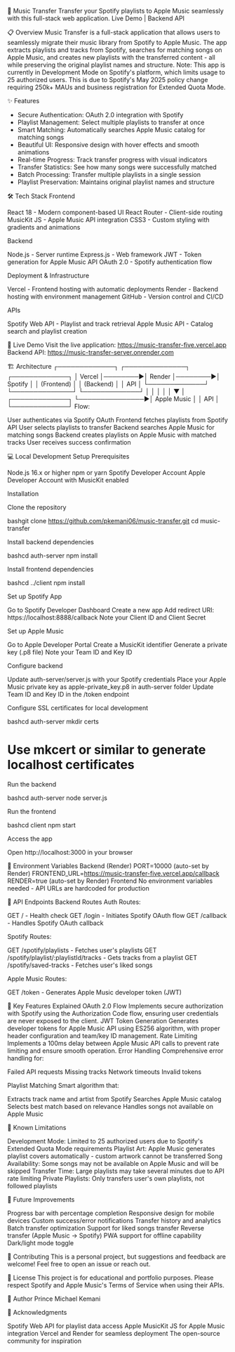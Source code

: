 🎵 Music Transfer
Transfer your Spotify playlists to Apple Music seamlessly with this full-stack web application.
Live Demo | Backend API


📋 Overview
Music Transfer is a full-stack application that allows users to seamlessly migrate their music library from Spotify to Apple Music. The app extracts playlists and tracks from Spotify, searches for matching songs on Apple Music, and creates new playlists with the transferred content - all while preserving the original playlist names and structure.
Note: This app is currently in Development Mode on Spotify's platform, which limits usage to 25 authorized users. This is due to Spotify's May 2025 policy change requiring 250k+ MAUs and business registration for Extended Quota Mode.

✨ Features

- Secure Authentication: OAuth 2.0 integration with Spotify
- Playlist Management: Select multiple playlists to transfer at once
- Smart Matching: Automatically searches Apple Music catalog for matching songs
-  Beautiful UI: Responsive design with hover effects and smooth animations
-  Real-time Progress: Track transfer progress with visual indicators
-  Transfer Statistics: See how many songs were successfully matched
-  Batch Processing: Transfer multiple playlists in a single session
-  Playlist Preservation: Maintains original playlist names and structure


🛠️ Tech Stack
Frontend

React 18 - Modern component-based UI
React Router - Client-side routing
MusicKit JS - Apple Music API integration
CSS3 - Custom styling with gradients and animations

Backend

Node.js - Server runtime
Express.js - Web framework
JWT - Token generation for Apple Music API
OAuth 2.0 - Spotify authentication flow

Deployment & Infrastructure

Vercel - Frontend hosting with automatic deployments
Render - Backend hosting with environment management
GitHub - Version control and CI/CD

APIs

Spotify Web API - Playlist and track retrieval
Apple Music API - Catalog search and playlist creation


🚀 Live Demo
Visit the live application: https://music-transfer-five.vercel.app
Backend API: https://music-transfer-server.onrender.com

🏗️ Architecture
┌─────────────┐         ┌──────────────┐         ┌─────────────┐
│   Vercel    │────────▶│    Render    │────────▶│   Spotify   │
│  (Frontend) │         │  (Backend)   │         │     API     │
└─────────────┘         └──────────────┘         └─────────────┘
       │                        │
       │                        │
       │                        ▼
       │                ┌─────────────┐
       └───────────────▶│ Apple Music │
                        │     API     │
                        └─────────────┘
Flow:

User authenticates via Spotify OAuth
Frontend fetches playlists from Spotify API
User selects playlists to transfer
Backend searches Apple Music for matching songs
Backend creates playlists on Apple Music with matched tracks
User receives success confirmation


💻 Local Development Setup
Prerequisites

Node.js 16.x or higher
npm or yarn
Spotify Developer Account
Apple Developer Account with MusicKit enabled

Installation

Clone the repository

bashgit clone https://github.com/pkemani06/music-transfer.git
cd music-transfer

Install backend dependencies

bashcd auth-server
npm install

Install frontend dependencies

bashcd ../client
npm install

Set up Spotify App

Go to Spotify Developer Dashboard
Create a new app
Add redirect URI: https://localhost:8888/callback
Note your Client ID and Client Secret


Set up Apple Music

Go to Apple Developer Portal
Create a MusicKit identifier
Generate a private key (.p8 file)
Note your Team ID and Key ID


Configure backend

Update auth-server/server.js with your Spotify credentials
Place your Apple Music private key as apple-private_key.p8 in auth-server folder
Update Team ID and Key ID in the /token endpoint


Configure SSL certificates for local development

bashcd auth-server
mkdir certs
# Use mkcert or similar to generate localhost certificates

Run the backend

bashcd auth-server
node server.js

Run the frontend

bashcd client
npm start

Access the app

Open http://localhost:3000 in your browser




🔧 Environment Variables
Backend (Render)
PORT=10000 (auto-set by Render)
FRONTEND_URL=https://music-transfer-five.vercel.app/callback
RENDER=true (auto-set by Render)
Frontend
No environment variables needed - API URLs are hardcoded for production

📝 API Endpoints
Backend Routes
Auth Routes:

GET / - Health check
GET /login - Initiates Spotify OAuth flow
GET /callback - Handles Spotify OAuth callback

Spotify Routes:

GET /spotify/playlists - Fetches user's playlists
GET /spotify/playlist/:playlistId/tracks - Gets tracks from a playlist
GET /spotify/saved-tracks - Fetches user's liked songs

Apple Music Routes:

GET /token - Generates Apple Music developer token (JWT)


🎯 Key Features Explained
OAuth 2.0 Flow
Implements secure authorization with Spotify using the Authorization Code flow, ensuring user credentials are never exposed to the client.
JWT Token Generation
Generates developer tokens for Apple Music API using ES256 algorithm, with proper header configuration and team/key ID management.
Rate Limiting
Implements a 100ms delay between Apple Music API calls to prevent rate limiting and ensure smooth operation.
Error Handling
Comprehensive error handling for:

Failed API requests
Missing tracks
Network timeouts
Invalid tokens

Playlist Matching
Smart algorithm that:

Extracts track name and artist from Spotify
Searches Apple Music catalog
Selects best match based on relevance
Handles songs not available on Apple Music


🚧 Known Limitations

Development Mode: Limited to 25 authorized users due to Spotify's Extended Quota Mode requirements
Playlist Art: Apple Music generates playlist covers automatically - custom artwork cannot be transferred
Song Availability: Some songs may not be available on Apple Music and will be skipped
Transfer Time: Large playlists may take several minutes due to API rate limiting
Private Playlists: Only transfers user's own playlists, not followed playlists


🔮 Future Improvements

 Progress bar with percentage completion
 Responsive design for mobile devices
 Custom success/error notifications
 Transfer history and analytics
 Batch transfer optimization
 Support for liked songs transfer
 Reverse transfer (Apple Music → Spotify)
 PWA support for offline capability
 Dark/light mode toggle


🤝 Contributing
This is a personal project, but suggestions and feedback are welcome! Feel free to open an issue or reach out.

📄 License
This project is for educational and portfolio purposes. Please respect Spotify and Apple Music's Terms of Service when using their APIs.

👤 Author
Prince Michael Kemani


🙏 Acknowledgments

Spotify Web API for playlist data access
Apple MusicKit JS for Apple Music integration
Vercel and Render for seamless deployment
The open-source community for inspiration


